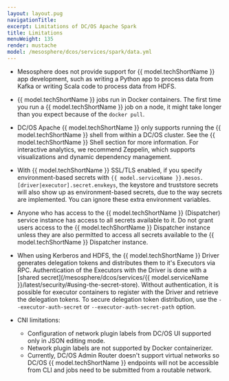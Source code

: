```yaml
---
layout: layout.pug
navigationTitle:
excerpt: Limitations of DC/OS Apache Spark
title: Limitations
menuWeight: 135
render: mustache
model: /mesosphere/dcos/services/spark/data.yml
---
```


* Mesosphere does not provide support for {{ model.techShortName }} app development, such as writing a Python app to process data from Kafka or writing Scala code to process data from HDFS.

* {{ model.techShortName }} jobs run in Docker containers. The first time you run a {{ model.techShortName }} job on a node, it might take longer than you expect because of the `docker pull`.

* DC/OS Apache {{ model.techShortName }} only supports running the {{ model.techShortName }} shell from within a DC/OS cluster. See the {{ model.techShortName }} Shell section for more information. For interactive analytics, we recommend Zeppelin, which supports visualizations and dynamic dependency management.

* With {{ model.techShortName }} SSL/TLS enabled, if you specify environment-based secrets with `{{ model.serviceName }}.mesos.[driver|executor].secret.envkeys`, the keystore and truststore secrets will also show up as environment-based secrets, due to the way secrets are implemented. You can ignore these extra environment variables.

* Anyone who has access to the {{ model.techShortName }} (Dispatcher) service instance has access to all secrets available to it. Do not grant users access to the {{ model.techShortName }} Dispatcher instance unless they are also permitted to access all secrets available to the {{ model.techShortName }} Dispatcher instance.

* When using Kerberos and HDFS, the {{ model.techShortName }} Driver generates delegation tokens and distributes them to it's Executors via RPC. Authentication of the Executors with the Driver is done with a [shared secret](/mesosphere/dcos/services/{{ model.serviceName }}/latest/security/#using-the-secret-store). Without authentication, it is possible for executor containers to register with the Driver and retrieve the delegation tokens. To secure delegation token distribution, use the `--executor-auth-secret` or `--executor-auth-secret-path` option.

* CNI limitations:
    * Configuration of network plugin labels from DC/OS UI supported only in JSON editing mode.
    * Network plugin labels are not supported by Docker containerizer.
    * Currently, DC/OS Admin Router doesn't support virtual networks so DC/OS {{ model.techShortName }} endpoints will not be accessible from CLI and jobs need to be submitted from a routable network.
